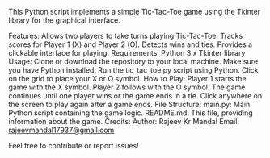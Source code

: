 This Python script implements a simple Tic-Tac-Toe game using the Tkinter library for the graphical interface.

Features:
Allows two players to take turns playing Tic-Tac-Toe.
Tracks scores for Player 1 (X) and Player 2 (O).
Detects wins and ties.
Provides a clickable interface for playing.
Requirements:
Python 3.x
Tkinter library
Usage:
Clone or download the repository to your local machine.
Make sure you have Python installed.
Run the tic_tac_toe.py script using Python.
Click on the grid to place your X or O symbol.
How to Play:
Player 1 starts the game with the X symbol.
Player 2 follows with the O symbol.
The game continues until one player wins or the game ends in a tie.
Click anywhere on the screen to play again after a game ends.
File Structure:
main.py: Main Python script containing the game logic.
README.md: This file, providing information about the game.
Credits:
Author: Rajeev Kr Mandal
Email: rajeevmandal17937@gmail.com

Feel free to contribute or report issues!
